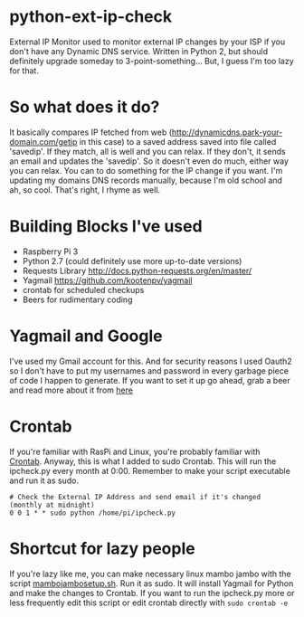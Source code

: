 # python-ext-ip-check
External IP Monitor used to monitor external IP changes by your ISP if you don't have any Dynamic DNS service.
Written in Python 2, but should definitely upgrade someday to 3-point-something... But, I guess I'm too lazy for that.

# So what does it do?
It basically compares IP fetched from web (http://dynamicdns.park-your-domain.com/getip in this case) to a saved address saved into file called 'savedip'. If they match, all is well and you can relax. If they don't, it sends an email and updates the 'savedip'. So it doesn't even do much, either way you can relax. You can to do something for the IP change if you want. I'm updating my domains DNS records manually, because I'm old school and ah, so cool. That's right, I rhyme as well.

# Building Blocks I've used
- Raspberry Pi 3
- Python 2.7 (could definitely use more up-to-date versions)
- Requests Library http://docs.python-requests.org/en/master/
- Yagmail https://github.com/kootenpv/yagmail 
- crontab for scheduled checkups
- Beers for rudimentary coding

# Yagmail and Google
I've used my Gmail account for this. And for security reasons I used Oauth2 so I don't have to put my usernames and password in every garbage piece of code I happen to generate. If you want to set it up go ahead, grab a beer and read more about it from [here](https://github.com/kootenpv/yagmail)

# Crontab
If you're familiar with RasPi and Linux, you're probably familiar with [Crontab](http://www.adminschoice.com/crontab-quick-reference). Anyway, this is what I added to sudo Crontab. This will run the ipcheck.py every month at 0:00. Remember to make your script executable and run it as sudo.

```
# Check the External IP Address and send email if it's changed (monthly at midnight)
0 0 1 * * sudo python /home/pi/ipcheck.py
```
# Shortcut for lazy people
If you're lazy like me, you can make necessary linux mambo jambo with the script [mambojambosetup.sh](https://github.com/vekotinkero/python-ext-ip-check/blob/master/mambojambosetup.sh). Run it as sudo. It will install Yagmail for Python and make the changes to Crontab. If you want to run the ipcheck.py more or less frequently edit this script or edit crontab directly with ``` sudo crontab -e ``` 

